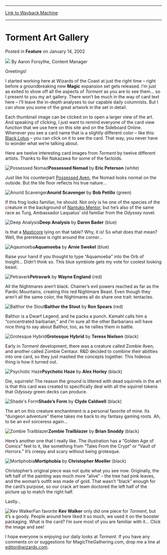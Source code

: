 
---
[Link to Wayback Machine](https://web.archive.org/web/20170309081530/http://magic.wizards.com/en/articles/archive/feature/torment-art-gallery-2002-01-14)

[_metadata_:author]:- "Aaron Forsythe"
[_metadata_:description]:- "Greetings! I started working here at Wizards of the Coast at just the right time – right before a groundbreaking new Magic expansion set gets released. I’m just as exited to show off all the aspects of Torment as you are to see them… so I present to you my art gallery. There won’t be much in the way of card text here – I’ll leave the in-depth analyses to our capable daily columnists. But I can show you some of the great artwork in the set in detail."
[_metadata_:generator]:- "Drupal 7 (http://drupal.org)"
[_metadata_:node]:- "633431"
[_metadata_:publish_date]:- "2002-01-14"
[_metadata_:source]:- "div-main-content"
[_metadata_:title]:- "Torment Art Gallery"
[_metadata_:wayback_capture_timestamp]:- "2017-03-09 08:15:30"
[_metadata_:wayback_raw_url]:- "https://web.archive.org/web/20170309081530id_/http://magic.wizards.com/en/articles/archive/feature/torment-art-gallery-2002-01-14"
[_metadata_:wayback_url]:- "http://magic.wizards.com/en/articles/archive/feature/torment-art-gallery-2002-01-14"
---


Torment Art Gallery
===================



 Posted in **Feature**
 on January 14, 2002 






![](https://media.magic.wizards.com/styles/auth_small/public/generic-avatar-150_273.png)
By Aaron Forsythe, Content Manager











Greetings! 

I started working here at Wizards of the Coast at just the right time – right before a groundbreaking new **Magic** expansion set gets released. I’m just as exited to show off all the aspects of *Torment* as you are to see them… so I present to you my art gallery. There won’t be much in the way of card text here – I’ll leave the in-depth analyses to our capable daily columnists. But I can show you some of the great artwork in the set in detail. 

Each thumbnail image can be clicked on to open a larger view of the art. And speaking of clicking, I just want to remind everyone of the card view function that we use here on this site and on the Sideboard Online. Whenever you see a card name that is a slightly different color – like this: [Black Lotus](http://gatherer.wizards.com/Pages/Card/Details.aspx?name=Black+Lotus) – you can click on it to see the card. That way, you never have to wonder what we’re talking about. 

Here are twelve interesting card images from *Torment* by twelve different artists. Thanks to Rei Nakazawa for some of the factoids. 

![Possessed Nomad](https://media.magic.wizards.com/image_legacy_migration/magic/images/mtgcom/fcpics/features/feat00401possessed_nomad_150.jpg)**Possessed Nomad** by **Eric Peterson** (white)   

Just like his counterpart [Possessed Aven](http://gatherer.wizards.com/Pages/Card/Details.aspx?name=Possessed+Aven), the Nomad looks normal on the outside. But the tile floor reflects his true nature…

  
![Anurid Scavenger](https://media.magic.wizards.com/image_legacy_migration/magic/images/mtgcom/fcpics/features/feat00402anurid_scavenger_150.jpg)**Anurid Scavenger** by **Bob Petillo** (green)   

If this frog looks familiar, he should. Not only is he one of the species of the creature in the background of [Nantuko Mentor](http://gatherer.wizards.com/Pages/Card/Details.aspx?name=Nantuko+Mentor), but he’s also of the same race as Turg, Ambassador Laquatus’ old familiar from the *Odyssey* novel. 

  
![Deep Analysis](https://media.magic.wizards.com/image_legacy_migration/magic/images/mtgcom/fcpics/features/feat00403deep_analysis_150.jpg)**Deep Analysis** by **Daren Bader** (blue)   

Is that a [Masticore](http://gatherer.wizards.com/Pages/Card/Details.aspx?name=Masticore) lying on that table? Why, it is! So what does that mean? Well, the prerelease is right around the corner…

  
![Aqaumoeba](https://media.magic.wizards.com/image_legacy_migration/magic/images/mtgcom/fcpics/features/feat00404aquamoeba_150.jpg)**Aquamoeba** by **Arnie Swekel** (blue)   

Raise your hand if you thought to type “Aquamoeba” into the Orb of Insight… Didn’t think so. This blue symbiote gets my vote for coolest looking beast. 

  
![Petravark](https://media.magic.wizards.com/image_legacy_migration/magic/images/mtgcom/fcpics/features/feat00405petravark_150.jpg)**Petravark** by **Wayne England** (red)   

All the Nightmares aren’t black. Chainer’s evil powers reached as far as the Pardic Mountains, creating this red Nightmare Beast. Even though they aren’t all the same color, the Nightmares all do share one trait: tentacles. 

  
![Balthor the Stout](https://media.magic.wizards.com/image_legacy_migration/magic/images/mtgcom/fcpics/features/feat00406balthor_the_stout_150.jpg)**Balthor the Stout** by **Ron Spears** (red)   

Balthor is a Dwarf Legend, and he packs a punch. Kamahl calls him a “concentrated barbarian,” and I’m sure all the other Barbarians will have nice thing to say about Balthor, too, as he rallies them in battle. 

  
![Grotesque Hybrid](https://media.magic.wizards.com/image_legacy_migration/magic/images/mtgcom/fcpics/features/feat00407grotesque_hybrid_150.jpg)**Grotesque Hybrid** by **Terese Nielsen** (black)   

Early in *Torment* development, there was a creature called Zombie Aven, and another called Zombie Centaur. R&D decided to combine their abilities into one card, so they just mashed the concepts together. This hideous thing is how it turned out. 

  
![Psychotic Haze](https://media.magic.wizards.com/image_legacy_migration/magic/images/mtgcom/fcpics/features/feat00408psychotic_haze_150.jpg)**Psychotic Haze** by **Alex Horley** (black)   

Die, squirrels! The reason the ground is littered with dead squirrels in the art is that this card was created to specifically deal with all the squirrel tokens that *Odyssey* green decks can produce. 

  
![Shade's Form](https://media.magic.wizards.com/image_legacy_migration/magic/images/mtgcom/fcpics/features/feat00409shades_form_150.jpg)**Shade’s Form** by **Clyde Caldwell** (black)   

The art on this creature enchantment is a personal favorite of mine. Its “dungeon adventure” theme takes me back to my fantasy gaming roots. Ah, to be an evil sorceress again…

  
![Zombie Trailblazer](https://media.magic.wizards.com/image_legacy_migration/magic/images/mtgcom/fcpics/features/feat00410zombie_trailblazer_150.jpg)**Zombie Trailblazer** by **Brian Snoddy** (black)   

Here’s another one that I really like. The illustration has a “Golden Age of Comics” feel to it, like something from “Tales From the Crypt” or “Vault of Horrors.” It’s creepy and scary without being grotesque. 

  
![Mortiphobia](https://media.magic.wizards.com/image_legacy_migration/magic/images/mtgcom/fcpics/features/feat00411mortiphobia_150.jpg)**Mortiphobia** by **Christopher Moeller** (black)   

Christopher’s original piece was not quite what you see now. Originally, the left half of the painting was much more “alive” – the tree had pink leaves, and the woman’s outfit was made of gold. That wasn’t “black” enough for the card’s purpose, so our crack art team doctored the left half of the picture up to match the right half. 

  
Lastly…

![Kev Walker](https://media.magic.wizards.com/image_legacy_migration/magic/images/mtgcom/fcpics/features/feat00412kev_walker_150.jpg)Fan favorite **Kev Walker** only did one piece for *Torment*, but it’s a goody. People around here liked it so much, we used it on the booster packaging. What is the card? I’m sure most of you are familiar with it… Click the image and see!

  
I hope everyone is enjoying our daily looks at *Torment*. If you have any comments on or suggestions for MagicTheGathering.com, drop me a line at editor@wizards.com.







